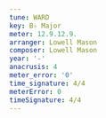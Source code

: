 ```yaml
---
tune: WARD
key: B♭ Major
meter: 12.9.12.9.
arranger: Lowell Mason
composer: Lowell Mason
year: '-'
anacrusis: 4
meter_error: '0'
time_signature: 4/4
meterError: 0
timeSignature: 4/4
---
```

